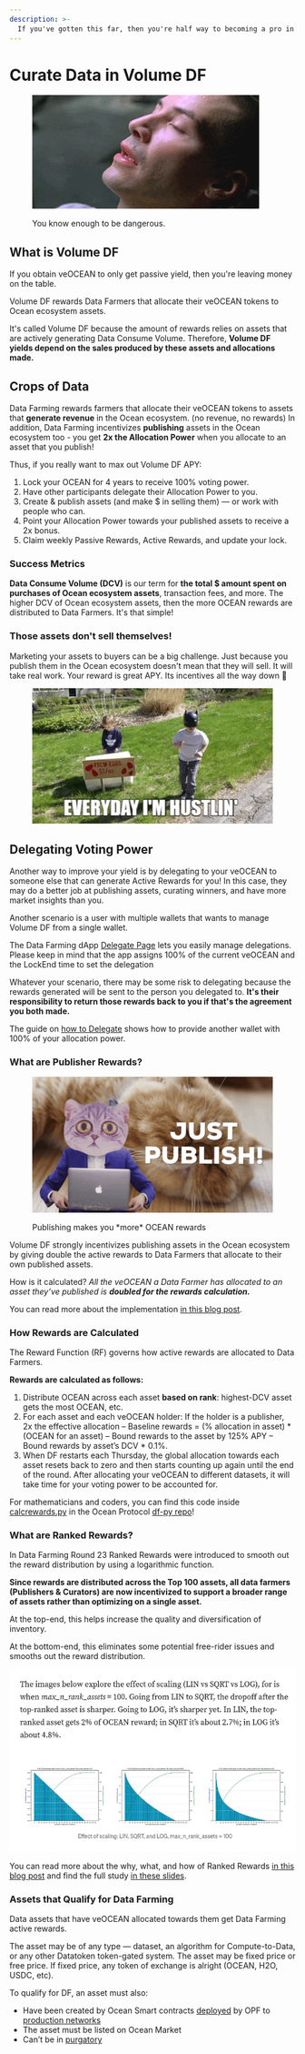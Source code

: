 ```yaml
---
description: >-
  If you've gotten this far, then you're half way to becoming a pro in Ocean Protocol's Data Farming dApp!
---
```


# Curate Data in Volume DF

<figure><img src="../.gitbook/assets/gif/i-know-kung-fu.gif" alt=""><figcaption><p>You know enough to be dangerous.</p></figcaption></figure>

## What is Volume DF

If you obtain veOCEAN to only get passive yield, then you're leaving money on the table.  

Volume DF rewards Data Farmers that allocate their veOCEAN tokens to Ocean ecosystem assets.  

It's called Volume DF because the amount of rewards relies on assets that are actively generating Data Consume Volume. Therefore, **Volume DF yields depend on the sales produced by these assets and allocations made.**  

## Crops of Data

Data Farming rewards farmers that allocate their veOCEAN tokens to assets that **generate revenue** in the Ocean ecosystem. (no revenue, no rewards) In addition, Data Farming incentivizes **publishing** assets in the Ocean ecosystem too - you get **2x the Allocation Power** when you allocate to an asset that you publish!

Thus, if you really want to max out Volume DF APY:
1. Lock your OCEAN for 4 years to receive 100% voting power.
1. Have other participants delegate their Allocation Power to you.
1. Create & publish assets (and make \$ in selling them) — or work with people who can.
1. Point your Allocation Power towards your published assets to receive a 2x bonus.
1. Claim weekly Passive Rewards, Active Rewards, and update your lock.

### Success Metrics

**Data Consume Volume (DCV)** is our term for **the total \$ amount spent on purchases of Ocean ecosystem assets**, transaction fees, and more. The higher DCV of Ocean ecosystem assets, then the more OCEAN rewards are distributed to Data Farmers. It's that simple!

### Those assets don't sell themselves!

Marketing your assets to buyers can be a big challenge. Just because you publish them in the Ocean ecosystem doesn't mean that they will sell. It will take real work. Your reward is great APY. Its incentives all the way down 🙂

<figure><img src="../.gitbook/assets/gif/hustlin.gif" alt=""><figcaption></figcaption></figure>

## Delegating Voting Power

Another way to improve your yield is by delegating to your veOCEAN to someone else that can generate Active Rewards for you! In this case, they may do a better job at publishing assets, curating winners, and have more market insights than you.

Another scenario is a user with multiple wallets that wants to manage Volume DF from a single wallet.

The Data Farming dApp [Delegate Page](https://df.oceandao.org/delegate) lets you easily manage delegations. Please keep in mind that the app assigns 100% of the current veOCEAN and the LockEnd time to set the delegation

Whatever your scenario, there may be some risk to delegating because the rewards generated will be sent to the person you delegated to. **It's their responsibility to return those rewards back to you if that's the agreement you both made.**

The guide on [how to Delegate](user-guides/how-to-delegate.md) shows how to provide another wallet with 100% of your allocation power.

### What are Publisher Rewards?

<figure><img src="../.gitbook/assets/gif/just-publish.gif" alt=""><figcaption><p>Publishing makes you *more* OCEAN rewards</p></figcaption></figure>

Volume DF strongly incentivizes publishing assets in the Ocean ecosystem by giving double the active rewards to Data Farmers that allocate to their own published assets.

How is it calculated? _All the veOCEAN a Data Farmer has allocated to an asset they’ve published is **doubled for the rewards calculation.**_

You can read more about the implementation [in this blog post](https://blog.oceanprotocol.com/data-farming-publisher-rewards-f2639525e508).

### How Rewards are Calculated

The Reward Function (RF) governs how active rewards are allocated to Data Farmers.

**Rewards are calculated as follows:**

1. Distribute OCEAN across each asset **based on rank**: highest-DCV asset gets the most OCEAN, etc.
1. For each asset and each veOCEAN holder: If the holder is a publisher, 2x the effective allocation – Baseline rewards = (% allocation in asset) \* (OCEAN for an asset) – Bound rewards to the asset by 125% APY – Bound rewards by asset’s DCV \* 0.1%.
1. When DF restarts each Thursday, the global allocation towards each asset resets back to zero and then starts counting up again until the end of the round. After allocating your veOCEAN to different datasets, it will take time for your voting power to be accounted for. 

For mathematicians and coders, you can find this code inside [calcrewards.py](https://github.com/oceanprotocol/df-py/blob/main/df_py/volume/calc_rewards.py) in the Ocean Protocol [df-py repo](https://github.com/oceanprotocol/df-py/)!

### What are Ranked Rewards?

In Data Farming Round 23 Ranked Rewards were introduced to smooth out the reward distribution by using a logarithmic function.

**Since rewards are distributed across the Top 100 assets, all data farmers (Publishers & Curators) are now incentivized to support a broader range of assets rather than optimizing on a single asset.**

At the top-end, this helps increase the quality and diversification of inventory.

At the bottom-end, this eliminates some potential free-rider issues and smooths out the reward distribution.

![Ranked Rewards](../.gitbook/assets/rewards/ranked_rewards_study.png)

You can read more about the why, what, and how of Ranked Rewards [in this blog post](https://blog.oceanprotocol.com/data-farming-df22-completed-df23-started-reward-function-tuned-ffd4359657ee) and find the full study [in these slides](https://docs.google.com/presentation/d/1HIA2zV8NUPpCELmi2WFwnAbHmFFrcXjNQiCpEqJ2Jdg/).

### Assets that Qualify for Data Farming

Data assets that have veOCEAN allocated towards them get Data Farming active rewards.

The asset may be of any type — dataset, an algorithm for Compute-to-Data, or any other Datatoken token-gated system. The asset may be fixed price or free price. If fixed price, any token of exchange is alright (OCEAN, H2O, USDC, etc).

To qualify for DF, an asset must also:

* Have been created by Ocean Smart contracts [deployed](https://github.com/oceanprotocol/contracts/blob/v4main/addresses/address.json) by OPF to [production networks](../discover/networks/README.md)
* The asset must be listed on Ocean Market
* Can’t be in [purgatory](https://github.com/oceanprotocol/list-purgatory/blob/main/policies/README.md)
